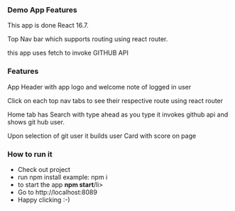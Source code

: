<h3> Demo App Features</h3>
<p> This app is done React 16.7.</p>
<p> Top Nav bar which supports routing  using react router.</p>

<p> this  app uses fetch to invoke GITHUB API </p>

<h3> Features</h3>
<p> App Header with app logo and welcome note of logged in user</p>
<p> Click on each top nav tabs to see their respective route using react router</p>
<p> Home tab has Search with type ahead as you type it invokes github api and shows git hub user.</p>
<p> Upon selection of git user it builds user Card with score on page</p>


<h3> How to run it</h3>
<ul>
<li> Check out project</li>
<li> run npm install example: <locationOfProject> npm i</li>
<li>  to start the app <strong>npm start</strong>/li>
<li>  Go to http://localhost:8089 </li>
<li>  Happy clicking :-)</li>
</ul>
